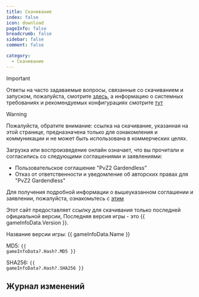 ```yaml
---
title: Скачивание
index: false
icon: download
pageInfo: false
breadcrumb: false
sidebar: false
comment: false

category:
  - Скачивание
---
```


<script setup>
import axios from 'axios';
import { ref, onBeforeMount, onMounted } from 'vue'

const gameInfoData = ref(null);

onBeforeMount(() => {
  axios.get('/jsons/gameinfo.json').then(res => {
    gameInfoData.value = res.data;
  })
})
onMounted(() => {
  (adsbygoogle = window.adsbygoogle || []).push({});
})
</script>

> [!important]
> Ответы на часто задаваемые вопросы, связанные со скачиванием и запуском, пожалуйста, смотрите [здесь](../guide/FAQ.md), а информацию о системных требованиях и рекомендуемых конфигурациях смотрите [тут](../guide/requirement.md)

> [!warning]
> Пожалуйста, обратите внимание: ссылка на скачивание, указанная на этой странице, предназначена только для ознакомления и коммуникации и не может быть использована в коммерческих целях.
>
> Загрузка или воспроизведение онлайн означает, что вы прочитали и согласились со следующими соглашениями и заявлениями:
>
> - Пользовательское соглашение "PvZ2 Gardendless"
> - Отказ от ответственности и уведомление об авторских правах для "PvZ2 Gardendless"
>
> Для получения подробной информации о вышеуказанном соглашении и заявлении, пожалуйста, ознакомьтесь с [этим](../instructions/)

Этот сайт предоставляет ссылку для скачивания только последней официальной версии<span v-if="gameInfoData?.Version">, Последняя версия игры - это {{ gameInfoData.Version }}</span>.

<span v-if="gameInfoData?.Name"> Название версии игры: {{ gameInfoData.Name }}</span>

<span v-if="gameInfoData?.Hash?.MD5">MD5: <code>{{ gameInfoData?.Hash?.MD5 }}</code></span>

<span v-if="gameInfoData?.Hash?.SHA256">SHA256: <code>{{ gameInfoData?.Hash?.SHA256 }}</code></span>

## Журнал изменений

<template v-if="gameInfoData?.EnNewFeatures">

- <li v-for="(item, index) in gameInfoData.EnNewFeatures" :key="index">{{ item }}</li>

</template>

<template v-else>None</template>

<ins class="adsbygoogle"
     style="display:block"
     data-ad-client="ca-pub-7637695321442015"
     data-ad-slot="7113006248"
     data-ad-format="auto"
     data-full-width-responsive="true">
</ins>

<template v-if="gameInfoData?.Download.Github">

## Github <Badge text="не требует входа" type="info" /><Badge text="Высокая скорость" type="tip" /><Badge text="Доступен для всех" type="warning" />

Ссылка для скачивания: <a :href="gameInfoData.Download.Github">нажмите чтобы открыть</a>

</template>

<template v-if="gameInfoData?.Download.Onedrive">

## Ссылка Onedrive <Badge text="не требует входа" type="info" /><Badge text="Высокая скорость" type="tip" /><Badge text="Доступен для всех" type="warning" />

Ссылка для скачивания: <a :href="gameInfoData.Download.Onedrive">нажмите чтобы открыть</a>

</template>

<template v-if="gameInfoData?.Download.Baidu">

## Baidu Netdisk<Badge text="Только в Китае" type="danger" />

Ссылка для скачивания: <a :href="gameInfoData.Download.Baidu">нажмите чтобы открыть</a>

</template>

<template v-if="gameInfoData?.Download.Pan123">

## 123Pan <Badge text="Только в Китае" type="danger" />

Ссылка для скачивания: <a :href="gameInfoData.Download.Pan123">нажмите чтобы открыть</a>

</template>

<template v-if="gameInfoData?.Download.Quark">

## Quark <Badge text="Только в Китае" type="danger" />

Ссылка для скачивания: <a :href="gameInfoData.Download.Quark">нажмите чтобы открыть</a>

</template>
